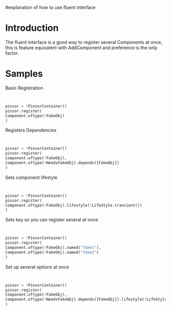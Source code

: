 #explanation of how to use fluent interface

# Introduction #

The fluent interface is a good way to register several Components at once, this is feature equivalent with AddComponent and preference is the only factor.

# Samples #

Basic Registration

```python


pinsor = !PinsorContainer()
pinsor.register(
Component.oftype(!FakeObj)
)

```

Registers Dependencies

```python


pinsor = !PinsorContainer()
pinsor.register(
Component.oftype(!FakeObj),
Component.oftype(!NeedsFakeObj).depends([FakeObj])
)

```

Sets component lifestyle

```python


pinsor = !PinsorContainer()
pinsor.register(
Component.oftype(!FakeObj).lifestyle(!LifeStyle.transient())
)

```

Sets key so you can register several at once

```python


pinsor = !PinsorContainer()
pinsor.register(
Component.oftype(!FakeObj).named("fake1"),
Component.oftype(!FakeObj).named("fake2")
)

```

Set up several options at once

```python


pinsor = !PinsorContainer()
pinsor.register(
Component.oftype(!FakeObj),
Component.oftype(!NeedsFakeObj).depends([FakeObj]).lifestyle(!LifeStyle.transient()).named("needs")
)

```